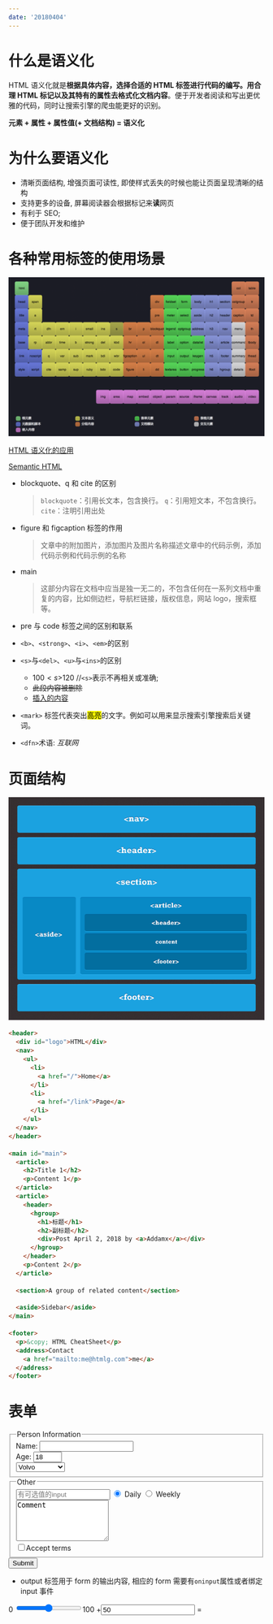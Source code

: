```yaml
---
date: '20180404'
---
```

# 什么是语义化

HTML 语义化就是**根据具体内容，选择合适的 HTML 标签进行代码的编写。用合理 HTML 标记以及其特有的属性去格式化文档内容**。便于开发者阅读和写出更优雅的代码，同时让搜索引擎的爬虫能更好的识别。

**元素 + 属性 + 属性值(+ 文档结构) = 语义化**

# 为什么要语义化

* 清晰页面结构, 增强页面可读性, 即使样式丢失的时候也能让页面呈现清晰的结构
* 支持更多的设备, 屏幕阅读器会根据标记来**读**网页
* 有利于 SEO;
* 便于团队开发和维护

# 各种常用标签的使用场景

![HTML标签的使用场景](../../assets/semantic.png)

[HTML 语义化的应用](https://www.biaodianfu.com/html-semantic.html)

[Semantic HTML](http://justineo.github.io/slideshows/semantic-html/#/1)

* blockquote、q 和 cite 的区别
  > `blockquote`：引用长文本，包含换行。
  > `q`：引用短文本，不包含换行。
  > `cite`：注明引用出处

- figure 和 figcaption 标签的作用

  > 文章中的附加图片，添加图片及图片名称描述文章中的代码示例，添加代码示例和代码示例的名称

- main

  > 这部分内容在文档中应当是独一无二的，不包含任何在一系列文档中重复的内容，比如侧边栏，导航栏链接，版权信息，网站 logo，搜索框等。

- pre 与 code 标签之间的区别和联系

- `<b>`、`<strong>`、`<i>`、`<em>`的区别

- `<s>`与`<del>`、`<u>`与`<ins>`的区别

  * $100 <s>$120</s> //`<s>`表示不再相关或准确;
  * <del>此段内容被删除</del>
  * <ins>插入的内容</ins>

- `<mark>` 标签代表突出<mark>高亮</mark>的文字。例如可以用来显示搜索引擎搜索后关键词。

- `<dfn>`术语: <dfn title="互联网">互联网</dfn>

# 页面结构

![page-structors](../../assets/page-structure.gif)

```html
<header>
  <div id="logo">HTML</div>
  <nav>
    <ul>
      <li>
        <a href="/">Home</a>
      </li>
      <li>
        <a href="/link">Page</a>
      </li>
    </ul>
  </nav>
</header>

<main id="main">
  <article>
    <h2>Title 1</h2>
    <p>Content 1</p>
  </article>
  <article>
    <header>
      <hgroup>
        <h1>标题</h1>
        <h2>副标题</h2>
        <div>Post April 2, 2018 by <a>Addamx</a></div>
      </hgroup>
    </header>
    <p>Content 2</p>
  </article>

  <section>A group of related content</section>

  <aside>Sidebar</aside>
</main>

<footer>
  <p>&copy; HTML CheatSheet</p>
  <address>Contact
    <a href="mailto:me@htmlg.com">me</a>
  </address>
</footer>
```

# 表单

<form action="/action.php" method="post">
  <!-- fieldset: 分类 -->
  <fieldset>
    <!-- legend: 分类标题 -->
    <legend>Person Information</legend>
    <label>Name:</label>
    <input name="name" type="text" />
    <br />
    <label>Age: </label>
    <input max="99" min="1" name="age" step="1" type="number" value="18" />
    <br />
    <select>
      <!-- optgroup: 下拉分组 -->
      <optgroup label="Swedish Cars">
        <option value ="volvo">Volvo</option>
        <option value ="saab">Saab</option>
      </optgroup>
      <optgroup label="German Cars">
        <option value ="mercedes">Mercedes</option>
        <option value ="audi">Audi</option>
      </optgroup>
    </select>
    <br />
  </fieldset>
  <fieldset>
    <legend>Other</legend>
    <!-- datalist: input添加可选值列表 -->
    <input list="cars" placeholder="有可选值的input"/>
      <datalist id="cars">
        <option value="BMW">
        <option value="Ford">
        <option value="Volvo">
      </datalist>
    <input checked="checked" name="newsletter" type="radio" value="daily" /> Daily
    <input name="newsletter" type="radio" value="weekly" /> Weekly
    <br />
    <textarea cols="20" name="comments" rows="5">Comment</textarea>
    <br />
    <label>
        <input name="terms" type="checkbox" value="tandc" />Accept terms</label>
    <br />
  </fieldset>
  <input type="submit" value="Submit" />
</form>

* output 标签用于 form 的输出内容, 相应的 form 需要有`oninput`属性或者绑定 input 事件

<form oninput="x.value=parseInt(a.value)+parseInt(b.value)">0
  <input type="range" id="a" value="50">100
  +<input type="number" id="b" value="50">
  =<output name="x" for="a b"></output>
</form>

